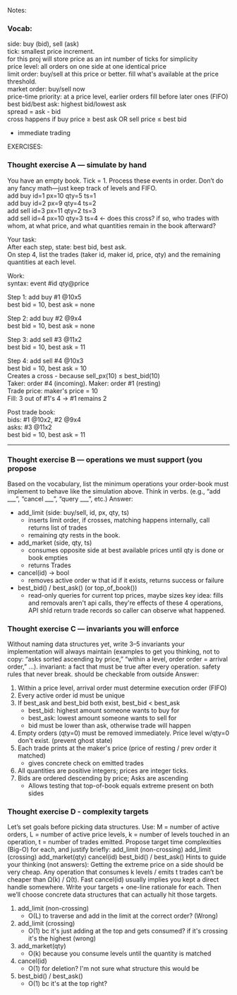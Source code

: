 Notes:

### Vocab:
side: buy (bid), sell (ask)  
tick: smallest price increment.  
for this proj will store price as an int number of ticks for simplicity  
price level: all orders on one side at one identical price  
limit order: buy/sell at this price or better. fill what's available at the price threshold.  
market order: buy/sell now  
price-time priority: at a price level, earlier orders fill before later ones (FIFO)  
best bid/best ask: highest bid/lowest ask  
spread = ask - bid  
cross happens if buy price ≥ best ask OR sell price ≤ best bid  
- immediate trading  

EXERCISES:  

### Thought exercise A — simulate by hand
You have an empty book. Tick = 1. Process these events in order. Don’t do any fancy math—just keep track of levels and FIFO.  
add buy id=1 px=10 qty=5 ts=1  
add buy id=2 px=9 qty=4 ts=2  
add sell id=3 px=11 qty=2 ts=3  
add sell id=4 px=10 qty=3 ts=4 ← does this cross? if so, who trades with whom, at what price, and what quantities remain in the book afterward?  

Your task:  
After each step, state: best bid, best ask.  
On step 4, list the trades (taker id, maker id, price, qty) and the remaining quantities at each level.  

Work:  
syntax: event #id qty@price  

Step 1: add buy #1 @10x5  
best bid = 10, best ask = none  

Step 2: add buy #2 @9x4  
best bid = 10, best ask = none  

Step 3: add sell #3 @11x2  
best bid = 10, best ask = 11  

Step 4: add sell #4 @10x3  
best bid = 10, best ask = 10  
Creates a cross - because sell_px(10) ≤ best_bid(10)  
Taker: order #4 (incoming). Maker: order #1 (resting)  
Trade price: maker's price = 10  
Fill: 3 out of #1's 4 -> #1 remains 2  

Post trade book:  
bids: #1 @10x2, #2 @9x4  
asks: #3 @11x2  
best bid = 10, best ask = 11  

---

### Thought exercise B — operations we must support (you propose
Based on the vocabulary, list the minimum operations your order-book must implement to behave like the simulation above. Think in verbs. (e.g., “add ___”, “cancel ___”, “query ___”, etc.)
Answer:
- add_limit (side: buy/sell, id, px, qty, ts)
    - inserts limit order, if crosses, matching happens internally, call returns list of trades
    - remaining qty rests in the book.
- add_market (side, qty, ts)
    - consumes opposite side at best available prices until qty is done or book empties
    - returns Trades
- cancel(id) -> bool
    - removes active order w that id if it exists, returns success or failure
- best_bid() / best_ask() (or top_of_book())
    - read-only queries for current top prices, maybe sizes
key idea: fills and removals aren't api calls, they're effects of these 4 operations, 
API shld return trade records so caller can observe what happened.

### Thought exercise C — invariants you will enforce
Without naming data structures yet, write 3–5 invariants your implementation will always maintain (examples to get you thinking, not to copy: “asks sorted ascending by price,” “within a level, order order = arrival order,” …).
invariant: a fact that must be true after every operation. safety rules that never break.
should be checkable from outside
Answer:
1. Within a price level, arrival order must determine execution order (FIFO)
2. Every active order id must be unique
3. If best_ask and best_bid both exist, best_bid < best_ask
    - best_bid: highest amount someone wants to buy for
    - best_ask: lowest amount someone wants to sell for
    - bid must be lower than ask, otherwise trade will happen
4. Empty orders (qty=0) must be removed immediately. Price level w/qty=0 don't exist. (prevent ghost state)
5. Each trade prints at the maker's price (price of resting / prev order it matched)
    - gives concrete check on emitted trades
6. All quantities are positive integers; prices are integer ticks.
7. Bids are ordered descending by price; Asks are ascending 
    - Allows testing that top-of-book equals extreme present on both sides

### Thought exercise D - complexity targets
Let’s set goals before picking data structures. Use:
M = number of active orders,
L = number of active price levels,
k = number of levels touched in an operation,
t = number of trades emitted.
Propose target time complexities (Big-O) for each, and justify briefly:
add_limit (non-crossing)
add_limit (crossing)
add_market(qty)
cancel(id)
best_bid() / best_ask()
Hints to guide your thinking (not answers):
Getting the extreme price on a side should be very cheap.
Any operation that consumes k levels / emits t trades can’t be cheaper than Ω(k) / Ω(t).
Fast cancel(id) usually implies you kept a direct handle somewhere.
Write your targets + one-line rationale for each. Then we’ll choose concrete data structures that can actually hit those targets.
1. add_limit (non-crossing)
    - O(L) to traverse and add in the limit at the correct order? (Wrong)
2. add_limit (crossing)
    - O(1) bc it's just adding at the top and gets consumed? if it's crossing it's the highest (wrong)
3. add_market(qty)
    - O(k) because you consume levels until the quantity is matched
4. cancel(id)
    - O(1) for deletion? I'm not sure what structure this would be
5. best_bid() / best_ask()
    - O(1) bc it's at the top right?